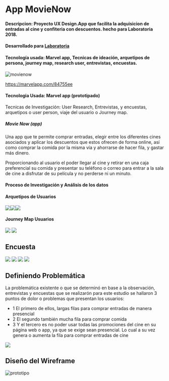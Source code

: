# App MovieNow

#### Descripcion: Proyecto UX Design.App que facilita la adquisicion de entradas al cine y confiteria con descuentos. hecho para Laboratoria 2018.
#### Desarrollado para [Laboratoria](http://www.laboratoria.la/)
#### Tecnología usada: Marvel app, Tecnicas de ideación, arquetipos de persona, journey map, research user, entrevistas, encuestas.
![movienow](https://user-images.githubusercontent.com/32284582/38210478-f447fc5a-368d-11e8-9f28-429d824360a3.jpg)

https://marvelapp.com/84755ee

#### Tecnologia Usada: Marvel app (prototipado) 

Tecnicas de Investigación: User Research, Entrevistas, y encuestas, arquetipos o user person, viaje del usuario o Journey map.

##### Movie Now (app)

Una app que te permite comprar  entradas,  elegir entre los diferentes cines asociados y aplicar los descuentos que estos ofrecen de forma online, así como comprar la comida por la misma vía y ahorrarse de hacer fila, y gastar más dinero.

 Proporcionando  al usuario el poder llegar al cine y retirar en una caja preferencial su comida y presentar su teléfono o correo para entrar a la sala de cine a disfrutar de su película y no perderse ni un minuto.



#### Proceso de Investigación y Análisis de los datos

#### Arquetipos de Usuarios
<img src="images/user1.JPG"><img src="images/user2.JPG"><img src="images/user3.JPG">

#### Journey Map Usuarios
<img src="images/flujoPresencial.JPG">
<img src="images/flujoOnline.JPG">

## Encuesta
<img src="images/cine.JPG">
<img src="images/comer.JPG">
<img src="images/encuesta.JPG">
<img src="images/movil.JPG">

## Definiendo Problemática

La problemática existente o que se determinó en base a la observación, entrevistas y encuestas que se realizarón para este estudio se hallaron  3 puntos de dolor o problemas que presentan los usuarios:
* 1 El primero de ellos, largas filas para comprar entradas de manera presencial 
* 2 El segundo también mucha fila para comprar comida 
* 3 Y el tercero es no poder usar todas las promociones del cine en su página web o app, ya que se exige sean presencial. Lo cual a su vez genera o aumenta la fila para comprar entradas de cine

<img src="images/filas.JPG">

## Diseño del Wireframe

![prototipo](https://user-images.githubusercontent.com/32284582/38213249-f32d0848-3696-11e8-8b6a-8fe992761b10.jpg)




